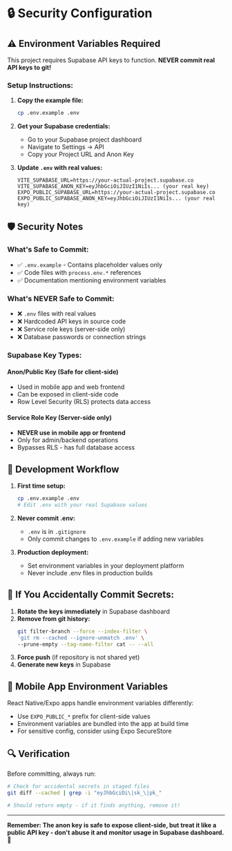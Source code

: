 # 🔒 Security Configuration

## ⚠️ **Environment Variables Required**

This project requires Supabase API keys to function. **NEVER commit real API keys to git!**

### **Setup Instructions:**

1. **Copy the example file:**
   ```bash
   cp .env.example .env
   ```

2. **Get your Supabase credentials:**
   - Go to your Supabase project dashboard
   - Navigate to Settings → API  
   - Copy your Project URL and Anon Key

3. **Update `.env` with real values:**
   ```env
   VITE_SUPABASE_URL=https://your-actual-project.supabase.co
   VITE_SUPABASE_ANON_KEY=eyJhbGciOiJIUzI1NiIs... (your real key)
   EXPO_PUBLIC_SUPABASE_URL=https://your-actual-project.supabase.co  
   EXPO_PUBLIC_SUPABASE_ANON_KEY=eyJhbGciOiJIUzI1NiIs... (your real key)
   ```

## 🛡️ **Security Notes**

### **What's Safe to Commit:**
- ✅ `.env.example` - Contains placeholder values only
- ✅ Code files with `process.env.*` references
- ✅ Documentation mentioning environment variables

### **What's NEVER Safe to Commit:**
- ❌ `.env` files with real values
- ❌ Hardcoded API keys in source code  
- ❌ Service role keys (server-side only)
- ❌ Database passwords or connection strings

### **Supabase Key Types:**

#### **Anon/Public Key** (Safe for client-side)
- Used in mobile app and web frontend
- Can be exposed in client-side code
- Row Level Security (RLS) protects data access

#### **Service Role Key** (Server-side only)
- **NEVER use in mobile app or frontend**
- Only for admin/backend operations
- Bypasses RLS - has full database access

## 🔧 **Development Workflow**

1. **First time setup:**
   ```bash
   cp .env.example .env
   # Edit .env with your real Supabase values
   ```

2. **Never commit .env:**
   - `.env` is in `.gitignore`
   - Only commit changes to `.env.example` if adding new variables

3. **Production deployment:**
   - Set environment variables in your deployment platform
   - Never include .env files in production builds

## 🚨 **If You Accidentally Commit Secrets:**

1. **Rotate the keys immediately** in Supabase dashboard
2. **Remove from git history:**
   ```bash
   git filter-branch --force --index-filter \
   'git rm --cached --ignore-unmatch .env' \
   --prune-empty --tag-name-filter cat -- --all
   ```
3. **Force push** (if repository is not shared yet)
4. **Generate new keys** in Supabase

## 📱 **Mobile App Environment Variables**

React Native/Expo apps handle environment variables differently:

- Use `EXPO_PUBLIC_*` prefix for client-side values
- Environment variables are bundled into the app at build time
- For sensitive config, consider using Expo SecureStore

## 🔍 **Verification**

Before committing, always run:
```bash
# Check for accidental secrets in staged files
git diff --cached | grep -i "eyJhbGciOi\|sk_\|pk_"

# Should return empty - if it finds anything, remove it!
```

---

**Remember: The anon key is safe to expose client-side, but treat it like a public API key - don't abuse it and monitor usage in Supabase dashboard.** 🔐